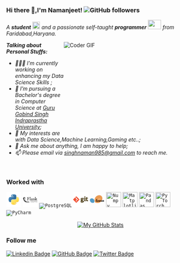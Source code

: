 ### Hi there 👋,I'm Namanjeet! ![GitHub followers](https://img.shields.io/github/followers/OfficialNMN?style=social)

<p>
  <em>
    A <b>student</b> <img src="https://raw.githubusercontent.com/TheDudeThatCode/TheDudeThatCode/master/Assets/Medal.gif" width=20 height=20> and a passionate self-taught <b>programmer</b> <img src="https://raw.githubusercontent.com/TheDudeThatCode/TheDudeThatCode/master/Assets/Developer.gif" width=35 height=25> from Faridabad,Haryana.
  </em>
 </p>
 
 <img align="right" alt="Coder GIF" height=250 width=350 src="https://magiccopy.xyz/assets/images/hadder.gif" />
 
 <em>
  
**Talking about Personal Stuffs:**

- 👨🏽‍💻 I’m currently working on enhancing my Data Science Skills ;
- 💼 I’m pursuing a Bachelor's degree in Computer Science at [Guru Gobind Singh Indraprastha University](http://www.ipu.ac.in/);
- 🤔 My interests are with Data Science,Machine Learning,Gaming etc..;
- 💬 Ask me about anything, I am happy to help;
- 📫 Please email via singhnaman985@gmail.com to reach me.
<br/> 
</em>

### Worked with 

<code><img height="40" src="https://raw.githubusercontent.com/github/explore/80688e429a7d4ef2fca1e82350fe8e3517d3494d/topics/python/python.png" title="Python"></code>
<code><img height="40" src="https://raw.githubusercontent.com/github/explore/80688e429a7d4ef2fca1e82350fe8e3517d3494d/topics/flask/flask.png" title="Flask"></code>
<code><img height="40" src="https://www.postgresql.org/media/img/about/press/elephant.png" title="PostgreSQL"></code>
<code><img height="40" src="https://raw.githubusercontent.com/github/explore/80688e429a7d4ef2fca1e82350fe8e3517d3494d/topics/git/git.png" title="Git"></code>
<code><img height="40" src="https://raw.githubusercontent.com/github/explore/80688e429a7d4ef2fca1e82350fe8e3517d3494d/topics/scikit-learn/scikit-learn.png" title="Sklearn"></code>
<code><img height="40" width ="40" src="https://raw.githubusercontent.com/numpy/numpy/7e7f4adab814b223f7f917369a72757cd28b10cb/branding/icons/numpylogo.svg" title="Numpy"></code>
<code><img height="40" width ="40" src="https://matplotlib.org/_static/logo2.svg" title="Matplotlib"></code>
<code><img height="40" width ="40" src="https://raw.githubusercontent.com/pandas-dev/pandas/761bceb77d44aa63b71dda43ca46e8fd4b9d7422/web/pandas/static/img/pandas.svg" title="Pandas"></code>
<code><img height="40" width ="40" src="https://raw.githubusercontent.com/pytorch/pytorch/master/docs/source/_static/img/pytorch-logo-dark.svg" title="PyTorch"></code>
<code><img src="https://img.icons8.com/color/40/000000/pycharm.png" title="PyCharm"/></code>

<p align="center">
<a href="https://github.com/OfficialNMN"> <img align="center" src="https://github-readme-stats.vercel.app/api?username=OfficialNMN&show_icons=true&title_color=ffc857&icon_color=8ac926&text_color=daf7dc&bg_color=151515" alt="My GitHub Stats"></a>
</p> 

### Follow me
[![Linkedin Badge](https://img.shields.io/badge/-Namanjeet%20Singh-blue?style=flat-circle&logo=Linkedin&logoColor=white&link=https://www.linkedin.com/in/namanjeet-singh-86202917a/)](https://www.linkedin.com/in/namanjeet-singh-86202917a/)
[![GitHub Badge](https://img.shields.io/badge/-@OfficialNMN-24292e?style=flat-circle&labelColor=24292e&logo=github&logoColor=white&link=https://github.com/OfficialNMN)](https://github.com/OfficialNMN)
[![Twitter Badge](https://img.shields.io/badge/-@Official_NMN-1ca0f1?style=flat-circle&labelColor=1ca0f1&logo=twitter&logoColor=white&link=https://twitter.com/Official_NMN)](https://twitter.com/Official_NMN)





